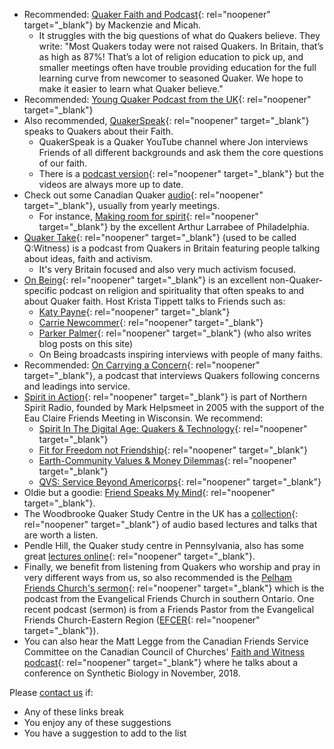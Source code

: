 * Recommended: [Quaker Faith and Podcast](https://quakerpodcast.org/category/episodes/season-2/){: rel="noopener" target="_blank"} by Mackenzie and Micah. 
  * It struggles with the big questions of what do Quakers believe. They write: "Most Quakers today were not raised Quakers. In Britain, that’s as high as 87%! That’s a lot of religion education to pick up, and smaller meetings often have trouble providing education for the full learning curve from newcomer to seasoned Quaker. We hope to make it easier to learn what Quaker believe."
* Recommended: [Young Quaker Podcast from the UK](https://soundcloud.com/user-174940248?utm_source=clipboard&utm_medium=text&utm_campaign=social_sharing){: rel="noopener" target="_blank"}
* Also recommended, [QuakerSpeak](https://quakerspeak.com/recent/){: rel="noopener" target="_blank"} speaks to Quakers about their Faith. 
  * QuakerSpeak is a Quaker YouTube channel where Jon interviews Friends of all different backgrounds and ask them the core questions of our faith. 
  * There is a [podcast version](http://quakerspeak.com/podcast/){: rel="noopener" target="_blank"} but the videos are always more up to date.
* Check out some Canadian Quaker [audio](https://quaker.ca/resources/audio-and-video/){: rel="noopener" target="_blank"}, usually from yearly meetings.
  * For instance, [Making room for spirit](https://drive.google.com/file/d/10OmZ6gDfSeaIJ8JlyxK-tA6QSY3z-ULL/preview){: rel="noopener" target="_blank"} by the excellent Arthur Larrabee of Philadelphia.
* [Quaker Take](https://www.quaker.org.uk/our-work/podcast#heading-1){: rel="noopener" target="_blank"} (used to be called Q:Witness) is a podcast from Quakers in Britain featuring people talking about ideas, faith and activism. 
  * It's very Britain focused and also very much activism focused. 
* [On Being](https://onbeing.org/){: rel="noopener" target="_blank"} is an excellent non-Quaker-specific podcast on religion and spirituality that often speaks to and about Quaker faith. Host Krista Tippett talks to Friends such as:
  * [Katy Payne](https://onbeing.org/programs/katy-payne-in-the-presence-of-elephants-and-whales/){: rel="noopener" target="_blank"}
  * [Carrie Newcommer](https://onbeing.org/programs/carrie-newcomer-a-conversation-with-music/){: rel="noopener" target="_blank"}
  * [Parker Palmer](https://onbeing.org/programs/living-the-questions-whats-our-communal-equivalent-of-rubbing-each-others-feet/){: rel="noopener" target="_blank"} (who also writes blog posts on this site)
  * On Being broadcasts inspiring interviews with people of many faiths.
* Recommended: [On Carrying a Concern](https://www.ocacshow.org/){: rel="noopener" target="_blank"}, a podcast that interviews Quakers following concerns and leadings into service.
* [Spirit in Action](https://www.northernspiritradio.org/spirit-action){: rel="noopener" target="_blank"} is part of Northern Spirit Radio, founded by Mark Helpsmeet in 2005 with the support of the Eau Claire Friends Meeting in Wisconsin. We recommend:
  * [Spirit In The Digital Age: Quakers & Technology](https://www.northernspiritradio.org/episode/spirit-digital-age-quakers-technology){: rel="noopener" target="_blank"}
  * [Fit for Freedom not Friendship](https://www.northernspiritradio.org/episode/fit-freedom-not-friendship-donna-mcdaniel-and-vanessa-julye){: rel="noopener" target="_blank"}
  * [Earth-Community Values & Money Dilemmas](https://www.northernspiritradio.org/episode/earth-community-values-money-dilemmas){: rel="noopener" target="_blank"}
  * [QVS: Service Beyond Americorps](https://www.northernspiritradio.org/episode/qvs-service-beyond-americorps){: rel="noopener" target="_blank"}
* Oldie but a goodie: [Friend Speaks My Mind](http://www.quakerquaker.org/profiles/blog/list?user=1tp2cvzkthqyv){: rel="noopener" target="_blank"}.
* The Woodbrooke Quaker Study Centre in the UK has a [collection](https://www.woodbrooke.org.uk/research/lectures/){: rel="noopener" target="_blank"} of audio based lectures and talks that are worth a listen. 
* Pendle Hill, the Quaker study centre in Pennsylvania, also has some great [lectures online](https://pendlehill.org/learn/live-recorded-lectures/#.W-rX3JNKg2w){: rel="noopener" target="_blank"}. 
* Finally, we benefit from listening from Quakers who worship and pray in very different ways from us, so also recommended is the [Pelham Friends Church's sermon](http://www.pelhamfriends.ca/history/){: rel="noopener" target="_blank"} which is the podcast from the Evangelical Friends Church in southern Ontario. One recent podcast (sermon) is from a Friends Pastor from the Evangelical Friends Church-Eastern Region ([EFCER](https://www.efcer.org/){: rel="noopener" target="_blank"}). 
* You can also hear the Matt Legge from the Canadian Friends Service Committee on the Canadian Council of Churches' [Faith and Witness podcast](http://faithandwitness.libsyn.com/redesigning-the-tree-of-life){: rel="noopener" target="_blank"} where he talks about a conference on Synthetic Biology in November, 2018. 

Please [contact us](/contact) if:
* Any of these links break
* You enjoy any of these suggestions
* You have a suggestion to add to the list

